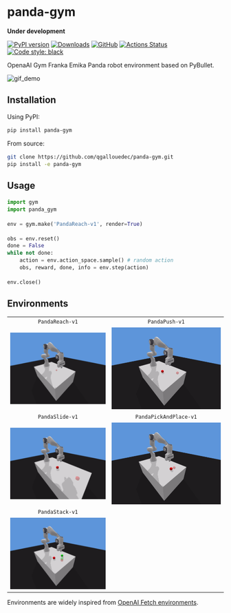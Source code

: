 # panda-gym

**Under development**

[![PyPI version](https://img.shields.io/pypi/v/panda-gym.svg?logo=pypi&logoColor=FFE873)](https://pypi.org/project/panda-gym/)
[![Downloads](https://pepy.tech/badge/panda-gym)](https://pepy.tech/project/panda-gym)
[![GitHub](https://img.shields.io/github/license/qgallouedec/panda-gym.svg)](LICENSE.txt)
[![Actions Status](https://github.com/qgallouedec/panda-gym/workflows/build/badge.svg)](https://github.com/qgallouedec/panda-gym/actions)
[![Code style: black](https://img.shields.io/badge/code%20style-black-000000.svg)](https://github.com/psf/black)

OpenaAI Gym Franka Emika Panda robot environment based on PyBullet.

![gif_demo](https://raw.githubusercontent.com/qgallouedec/panda-gym/master/docs/demo.gif)

## Installation

Using PyPI:

```bash
pip install panda-gym
```

From source:

```bash
git clone https://github.com/qgallouedec/panda-gym.git
pip install -e panda-gym
```

## Usage

```python
import gym
import panda_gym

env = gym.make('PandaReach-v1', render=True)

obs = env.reset()
done = False
while not done:
    action = env.action_space.sample() # random action
    obs, reward, done, info = env.step(action)

env.close()
```

## Environments

|                                  |                                                |
| :------------------------------: | :--------------------------------------------: |
|         `PandaReach-v1`          |                 `PandaPush-v1`                 |
| ![PandaReach-v1](docs/reach.gif) |         ![PandaPush-v1](docs/push.gif)         |
|         `PandaSlide-v1`          |             `PandaPickAndPlace-v1`             |
| ![PandaSlide-v1](docs/slide.gif) | ![PandaPickAndPlace-v1](docs/pickandplace.gif) |
|         `PandaStack-v1`          |                                                |
| ![PandaStack-v1](docs/stack.gif) |                                                |

Environments are widely inspired from [OpenAI Fetch environments](https://openai.com/blog/ingredients-for-robotics-research/). 